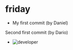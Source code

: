 # friday

- My first commit (by Daniel)

Second first commit (by Dario)

- ![developer](https://www.northware.mx/wp-content/uploads/2023/10/northware-la-importancia-del-desarrollo-de-software-en-la-actualidad.png)